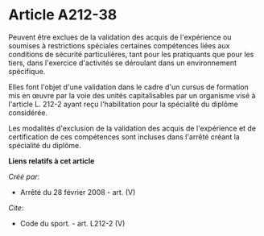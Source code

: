 # Article A212-38

Peuvent être exclues de la validation des acquis de l'expérience ou soumises à restrictions spéciales certaines compétences
liées aux conditions de sécurité particulières, tant pour les pratiquants que pour les tiers, dans l'exercice d'activités se
déroulant dans un environnement spécifique. 

Elles font l'objet d'une validation dans le cadre d'un cursus de formation mis en œuvre par la voie des unités capitalisables
par un organisme visé à l'article L. 212-2 ayant reçu l'habilitation pour la spécialité du diplôme considérée. 

Les modalités d'exclusion de la validation des acquis de l'expérience et de certification de ces compétences sont incluses
dans l'arrêté créant la spécialité du diplôme.

**Liens relatifs à cet article**

_Créé par_:

  - Arrêté du 28 février 2008 - art. (V)

_Cite_:

  - Code du sport. - art. L212-2 (V)
